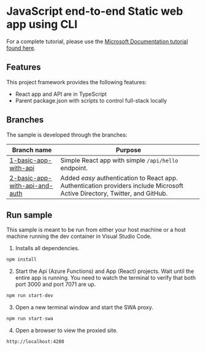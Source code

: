 # JavaScript end-to-end Static web app using CLI

For a complete tutorial, please use the [Microsoft Documentation tutorial found here](https://docs.microsoft.com/azure/developer/javascript/how-to/with-web-app/static-web-app-with-swa-cli/introduction). 

## Features

This project framework provides the following features:

* React app and API are in TypeScript
* Parent package.json with scripts to control full-stack locally

## Branches

The sample is developed through the branches:

|Branch name|Purpose|
|--|--|
|[1-basic-app-with-api](https://github.com/azure-samples/js-e2e-static-web-app-with-cli/tree/1-basic-app-with-api)|Simple React app with simple `/api/hello` endpoint.|
|[2-basic-app-with-api-and-auth](https://github.com/Azure-Samples/js-e2e-static-web-app-with-cli/tree/2-basic-app-with-api-and-auth)|Added _easy_ authentication to React app. Authentication providers include Microsoft Active Directory, Twitter, and GitHub.|

## Run sample

This sample is meant to be run from either your host machine or a host machine running the dev container in Visual Studio Code.

1. Installs all dependencies.

  ```javascript
  npm install
  ```
  
2. Start the Api (Azure Functions) and App (React) projects. Wait until the entire app is running. You need to watch the terminal to verify that both port 3000 and port 7071 are up. 

  ```javascript
  npm run start-dev
  ```

3. Open a new terminal window and start the SWA proxy. 

  ```javascript
  npm run start-swa
  ```

4. Open a browser to view the proxied site.

  ```
  http://localhost:4280
  ```

